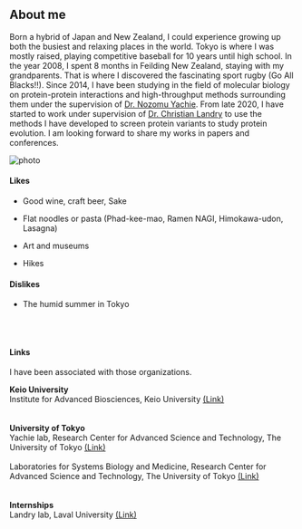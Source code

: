 ## About me

Born a hybrid of Japan and New Zealand, I could experience growing up both the busiest and relaxing places in the world. Tokyo is where I was mostly raised, playing competitive baseball for 10 years until high school. In the year 2008, I spent 8 months in Feilding New Zealand, staying with my grandparents. That is where I discovered the fascinating sport rugby (Go All Blacks!!).
Since 2014, I have been studying in the field of molecular biology on protein-protein interactions and high-throughput methods surrounding them under the supervision of [Dr. Nozomu Yachie](http://yachie-lab.org/index.php?nozomuyachie). From late 2020, I have started to work under supervision of [Dr. Christian Landry](https://landrylab.ibis.ulaval.ca/project/christian-landry-phd/) to use the methods I have developed to screen protein variants to study protein evolution. I am looking forward to share my works in papers and conferences.
  

![photo](https://danyamamotoevans.github.io/materials/IMG_7743.png)

#### Likes
* Good wine, craft beer, Sake
* Flat noodles or pasta (Phad-kee-mao, Ramen NAGI, Himokawa-udon, Lasagna)

* Art and museums
* Hikes


#### Dislikes
* The humid summer in Tokyo 


<br><br>


#### Links
I have been associated with those organizations. <br>

**Keio University** <br>
Institute for Advanced Biosciences, Keio University [(Link)](http://www.iab.keio.ac.jp/en/index.html)<br>
<br><br>
**University of Tokyo**<br>
Yachie lab, Research Center for Advanced Science and Technology, The University of Tokyo [(Link)](http://yachie-lab.org)<br>
<br>
Laboratories for Systems Biology and Medicine, Research Center for Advanced Science and Technology, The University of Tokyo [(Link)](http://www.lsbm.org)<br>
<br><br>
**Internships** <br>
Landry lab, Laval University [(Link)](https://landrylab.ibis.ulaval.ca)<br>
